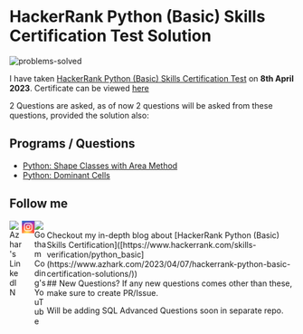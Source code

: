 # HackerRank Python (Basic) Skills Certification Test Solution

![problems-solved](https://img.shields.io/badge/problem%20solved-2-1f72ff.svg)

I have taken [HackerRank Python (Basic) Skills Certification Test](https://www.hackerrank.com/skills-verification/python_basic) on __8th April 2023__. 
Certificate can be viewed [here](https://www.hackerrank.com/certificates/c912555d3929)

2 Questions are asked, as of now 2 questions will be asked from these questions, provided the solution also:
## Programs / Questions
- [Python: Shape Classes with Area Method](shape-classes-with-area-method.py)
- [Python: Dominant Cells](dominant-cells.py)

## Follow me

<a href="https://www.linkedin.com/in/azhark/">
  <img align="left" alt="Azhar's LinkedIN" width="22px" src="https://raw.githubusercontent.com/peterthehan/peterthehan/master/assets/linkedin.svg" />
</a>
<a href="https://instagram.com/officialazhark">
  <img align="left" alt="Azhar Khan | Twitter" width="22px" src="https://raw.githubusercontent.com/edent/SuperTinyIcons/91a804aef38847ce0d70cc4f796da8931b2f1f19/images/svg/instagram.svg" />
</a>
<a href="https://www.youtube.com/gothamcoding">
  <img align="left" alt="Gotham Coding's YouTube" width="22px" src="https://raw.githubusercontent.com/peterthehan/peterthehan/master/assets/youtube.svg" />
</a>

<br/>
Checkout my in-depth blog about [HackerRank Python (Basic) Skills Certification]([https://www.hackerrank.com/skills-verification/python_basic](https://www.azhark.com/2023/04/07/hackerrank-python-basic-certification-solutions/))

<br>
## New Questions?
If any new questions comes other than these, make sure to create PR/Issue.

Will be adding SQL Advanced Questions soon in separate repo.
